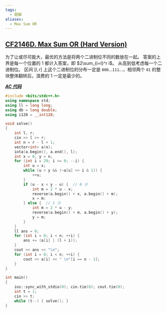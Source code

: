 ```yaml
---
tags:
  - 题解
aliases:
  - Max Sum OR
---
```

## [CF2146D. Max Sum OR (Hard Version)](https://codeforces.com/contest/2146/problem/D2)

为了让或尽可能大，最优的方法是将两个二进制位不同的数放在一起。
答案的上界是每一个位置的 $1$ 都计入答案，即 $2\sum_{i=l}^r i$。
从高到低考虑每一个二进制位。
区间 $[l, r]$ 上这个二进制位的分布一定是 $\texttt{000}...\texttt{111}...$，相邻两个 $\texttt{01}$ 的整块整体翻转后，浪费的 $1$ 一定是最少的。

[***AC 代码***](https://codeforces.com/contest/2146/submission/339825231)

```cpp
#include <bits/stdc++.h>
using namespace std;
using ll = long long;
using db = long double;
using i128 = __int128;

void solve()
{
    int l, r;
    cin >> l >> r;
    int n = r - l + 1;
    vector<int> a(n);
    iota(a.begin(), a.end(), l);
    int x = 0, y = n;
    for (int i = 29; i >= 0; --i) {
        int u = x;
        while (u < y && (~a[u] >> i & 1)) {
            ++u;
        }
        if (u - x < y - u) {  // 0 少
            int m = 2 * u - x;
            reverse(a.begin() + x, a.begin() + m);
            x = m;
        } else {  // 1 少
            int m = 2 * u - y;
            reverse(a.begin() + m, a.begin() + y);
            y = m;
        }
    }
    ll ans = 0;
    for (int i = 0; i < n; ++i) {
        ans += (a[i] | (l + i));
    }
    cout << ans << "\n";
    for (int i = 0; i < n; ++i) {
        cout << a[i] << " \n"[i == n - 1];
    }
}

int main()
{
    ios::sync_with_stdio(0); cin.tie(0); cout.tie(0); 
    int t = 1;
    cin >> t;
    while (t--) { solve(); }
}

```
